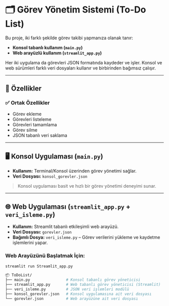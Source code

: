# 🗂️ Görev Yönetim Sistemi (To-Do List)

Bu proje, iki farklı şekilde görev takibi yapmanıza olanak tanır:

- **Konsol tabanlı kullanım (`main.py`)**
- **Web arayüzlü kullanım (`streamlit_app.py`)**

Her iki uygulama da görevleri JSON formatında kaydeder ve işler. Konsol ve web sürümleri farklı veri dosyaları kullanır ve birbirinden bağımsız çalışır.

---

## 🚀 Özellikler

### ✅ Ortak Özellikler

- Görev ekleme
- Görevleri listeleme
- Görevleri tamamlama
- Görev silme
- JSON tabanlı veri saklama

---

## 🖥️ Konsol Uygulaması (`main.py`)

- **Kullanım:** Terminal/Konsol üzerinden görev yönetimi sağlar.
- **Veri Dosyası:** `konsol_gorevler.json`

> Konsol uygulaması basit ve hızlı bir görev yönetimi deneyimi sunar.

---

## 🌐 Web Uygulaması (`streamlit_app.py` + `veri_isleme.py`)

- **Kullanım:** Streamlit tabanlı etkileşimli web arayüzü.
- **Veri Dosyası:** `gorevler.json`
- **Bağımlı Dosya:** `veri_isleme.py` – Görev verilerini yükleme ve kaydetme işlemlerini yapar.

### Web Arayüzünü Başlatmak İçin:
```bash
streamlit run Streamlit_app.py

📦 ToDoList/
├── main.py                # Konsol tabanlı görev yöneticisi
├── streamlit_app.py       # Web tabanlı görev yöneticisi (Streamlit)
├── veri_isleme.py         # JSON veri işlemleri modülü
├── konsol_gorevler.json   # Konsol uygulamasına ait veri dosyası
└── gorevler.json          # Web arayüzüne ait veri dosyası